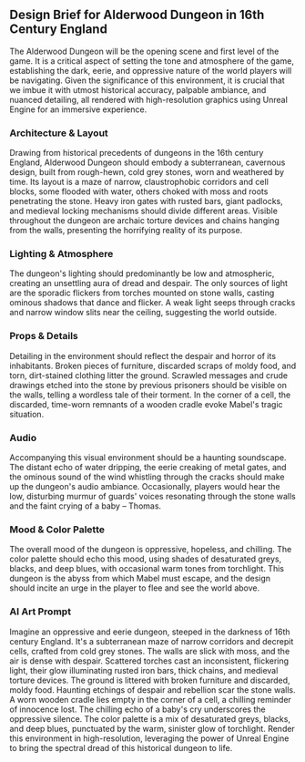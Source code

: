 ## Design Brief for Alderwood Dungeon in 16th Century England

The Alderwood Dungeon will be the opening scene and first level of the game. It is a critical aspect of setting the tone and atmosphere of the game, establishing the dark, eerie, and oppressive nature of the world players will be navigating. Given the significance of this environment, it is crucial that we imbue it with utmost historical accuracy, palpable ambiance, and nuanced detailing, all rendered with high-resolution graphics using Unreal Engine for an immersive experience.

### Architecture & Layout

Drawing from historical precedents of dungeons in the 16th century England, Alderwood Dungeon should embody a subterranean, cavernous design, built from rough-hewn, cold grey stones, worn and weathered by time. Its layout is a maze of narrow, claustrophobic corridors and cell blocks, some flooded with water, others choked with moss and roots penetrating the stone. Heavy iron gates with rusted bars, giant padlocks, and medieval locking mechanisms should divide different areas. Visible throughout the dungeon are archaic torture devices and chains hanging from the walls, presenting the horrifying reality of its purpose.

### Lighting & Atmosphere

The dungeon's lighting should predominantly be low and atmospheric, creating an unsettling aura of dread and despair. The only sources of light are the sporadic flickers from torches mounted on stone walls, casting ominous shadows that dance and flicker. A weak light seeps through cracks and narrow window slits near the ceiling, suggesting the world outside.

### Props & Details

Detailing in the environment should reflect the despair and horror of its inhabitants. Broken pieces of furniture, discarded scraps of moldy food, and torn, dirt-stained clothing litter the ground. Scrawled messages and crude drawings etched into the stone by previous prisoners should be visible on the walls, telling a wordless tale of their torment. In the corner of a cell, the discarded, time-worn remnants of a wooden cradle evoke Mabel's tragic situation.

### Audio

Accompanying this visual environment should be a haunting soundscape. The distant echo of water dripping, the eerie creaking of metal gates, and the ominous sound of the wind whistling through the cracks should make up the dungeon's audio ambiance. Occasionally, players would hear the low, disturbing murmur of guards' voices resonating through the stone walls and the faint crying of a baby – Thomas.

### Mood & Color Palette

The overall mood of the dungeon is oppressive, hopeless, and chilling. The color palette should echo this mood, using shades of desaturated greys, blacks, and deep blues, with occasional warm tones from torchlight. This dungeon is the abyss from which Mabel must escape, and the design should incite an urge in the player to flee and see the world above.

### AI Art Prompt

Imagine an oppressive and eerie dungeon, steeped in the darkness of 16th century England. It's a subterranean maze of narrow corridors and decrepit cells, crafted from cold grey stones. The walls are slick with moss, and the air is dense with despair. Scattered torches cast an inconsistent, flickering light, their glow illuminating rusted iron bars, thick chains, and medieval torture devices. The ground is littered with broken furniture and discarded, moldy food. Haunting etchings of despair and rebellion scar the stone walls. A worn wooden cradle lies empty in the corner of a cell, a chilling reminder of innocence lost. The chilling echo of a baby's cry underscores the oppressive silence. The color palette is a mix of desaturated greys, blacks, and deep blues, punctuated by the warm, sinister glow of torchlight. Render this environment in high-resolution, leveraging the power of Unreal Engine to bring the spectral dread of this historical dungeon to life.